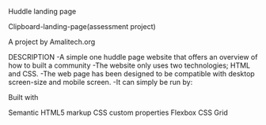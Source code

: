 Huddle landing page

Clipboard-landing-page(assessment project)

A project by Amalitech.org

DESCRIPTION -A simple one huddle page website that offers an overview of how to built a community -The website only uses two technologies; HTML and CSS. -The web page has been designed to be compatible with desktop screen-size and mobile screen. -It can simply be run by: 

Built with

Semantic HTML5 markup
CSS custom properties
Flexbox
CSS Grid
